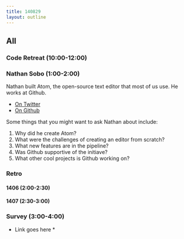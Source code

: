 ```yaml
---
title: 140829
layout: outline
---
```


## All

### Code Retreat (10:00-12:00)

### Nathan Sobo (1:00-2:00)

Nathan built Atom, the open-source text editor that most of us use. He works at Github.

* [On Twitter](https://twitter.com/nathansobo)
* [On Github](https://github.com/nathansobo)

Some things that you might want to ask Nathan about include:

1. Why did he create Atom?
2. What were the challenges of creating an editor from scratch?
3. What new features are in the pipeline?
4. Was Github supportive of the initiave?
5. What other cool projects is Github working on?

### Retro

#### 1406 (2:00-2:30)

#### 1407 (2:30-3:00)

### Survey (3:00-4:00)

* Link goes here *
